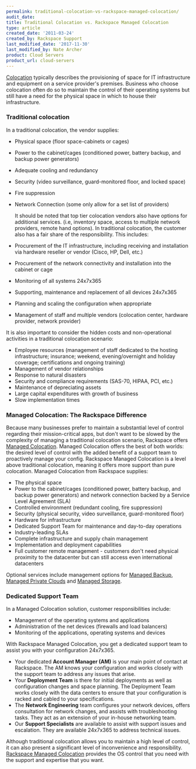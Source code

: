 ```yaml
---
permalink: traditional-colocation-vs-rackspace-managed-colocation/
audit_date:
title: Traditional Colocation vs. Rackspace Managed Colocation
type: article
created_date: '2011-03-24'
created_by: Rackspace Support
last_modified_date: '2017-11-30'
last_modified_by: Nate Archer
product: Cloud Servers
product_url: cloud-servers
---
```


[Colocation](http://www.rackspace.com/managed_hosting/managed_colocation/index.php)
typically describes the provisioning of space for IT infrastructure and
equipment on a service provider's premises. Business who choose
colocation often do so to maintain the control of their operating
systems but still have a need for the physical space in which to house
their infrastructure.

### Traditional colocation

In a traditional colocation, the vendor supplies:

-   Physical space (floor space-cabinets or cages)
-   Power to the cabinet/cages (conditioned power, battery backup, and
    backup power generators)
-   Adequate cooling and redundancy
-   Security (video surveillance, guard-monitored floor, and
    locked space)
-   Fire suppression
-   Network Connection (some only allow for a set list of providers)

    It should be noted that top tier colocation vendors also have
options for additional services. (i.e, inventory space, access to
multiple network providers, remote hand options).   In traditional
colocation, the customer also has a fair share of the responsibility.
This includes:

-   Procurement of the IT infrastructure, including receiving and
    installation via hardware reseller or vendor (Cisco, HP, Dell, etc.)
-   Procurement of the network connectivity and installation into the
    cabinet or cage
-   Monitoring of all systems 24x7x365
-   Supporting, maintenance and replacement of all devices 24x7x365
-   Planning and scaling the configuration when appropriate
-   Management of staff and multiple vendors (colocation center,
    hardware provider, network provider)

It is also important to consider the hidden costs and non-operational
activities in a traditional colocation scenario:

-   Employee resources (management of staff dedicated to the hosting
    infrastructure; insurance; weekend, evening/overnight and holiday
    coverage; certifications and ongoing training)
-   Management of vendor relationships
-   Response to natural disasters
-   Security and compliance requirements (SAS-70, HIPAA, PCI, etc.)
-   Maintenance of depreciating assets
-   Large capital expenditures with growth of business
-   Slow implementation times

### Managed Colocation: The Rackspace Difference

Because many businesses prefer to maintain a substantial level of
control regarding their mission-critical apps, but don't want to be
slowed by the complexity of managing a traditional colocation scenario,
Rackspace offers [Managed
Colocation](http://www.rackspace.com/managed_hosting/managed_colocation/index.php).
Managed Colocation offers the best of both worlds: the desired level of
control with the added benefit of a support team to proactively manage
your config. Rackspace Managed Colocation is a level above traditional
colocation, meaning it offers more support than pure colocation.
Managed Colocation from Rackspace supplies:

-   The physical space
-   Power to the cabinet/cages (conditioned power, battery backup, and
    backup power generators) and network connection backed by a Service
    Level Agreement (SLA)
-   Controlled environment (redundant cooling, fire suppression)
-   Security (physical security, video surveillance,
    guard-monitored floor)
-   Hardware for infrastructure
-   Dedicated Support Team for maintenance and day-to-day operations
-   Industry-leading SLAs
-   Complete infrastructure and supply chain management
-   Implementation and deployment capabilities
-   Full customer remote management - customers don't need physical
    proximity to the datacenter but can still access even international
    datacenters

Optional services include management options for [Managed Backup](https://www.rackspace.com/vmware),
[Managed Private Clouds](http://www.rackspace.com/managed_hosting/private_cloud/index.php)
and [Managed Storage](https://www.rackspace.com/managed-hosting/data-storage).

### Dedicated Support Team

In a Managed Colocation solution, customer
responsibilities include:

-   Management of the operating systems and applications
-   Administration of the net devices (firewalls and load balancers)
-   Monitoring of the applications, operating systems and devices

With Rackspace Managed Colocation, you get a dedicated support team to assist you with your configuration 24x7x365.

-   Your dedicated **Account Manager (AM)** is your main point of
    contact at Rackspace. The AM knows your configuration and works
    closely with the support team to address any issues that arise.
-   Your **Deployment Team** is there for initial deployments as well as
    configuration changes and space planning. The Deployment Team works
    closely with the data centers to ensure that your configuration is
    racked and cabled to your specifications.
-   The **Network Engineering** team configures your network devices,
    offers consultation for network changes, and assists with
    troubleshooting tasks. They act as an extension of your in-house
    networking team.
-   Our **Support Specialists** are available to assist with support
    issues and escalation. They are available 24x7x365 to address
    technical issues.

Although traditional colocation allows you to maintain a high level of
control, it can also present a significant level of inconvenience and responsibility. [Rackspace Managed Colocation](https://www.rackspace.com/en-us/managed-hosting/colocation) provides the OS control that you need with the support and expertise that you want.
